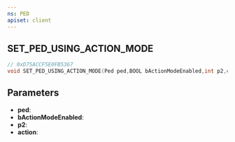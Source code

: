 ```yaml
---
ns: PED
apiset: client
---
```

## SET_PED_USING_ACTION_MODE

```c
// 0xD75ACCF5E0FB5367
void SET_PED_USING_ACTION_MODE(Ped ped,BOOL bActionModeEnabled,int p2,char* action);
```


## Parameters
* **ped**:
* **bActionModeEnabled**:
* **p2**:
* **action**: